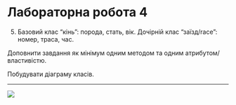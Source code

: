 # Лабораторна робота 4

5. Базовий клас “кінь”: порода, стать, вік. Дочірній клас “заїзд/race”: номер,
траса, час.

Доповнити завдання як мінімум одним методом та одним
атрибутом/властивістю.

Побудувати діаграму класів.

---

![](https://github.com/vldx4k/SPP_Lab1/blob/main/Lab4/UML.png)
